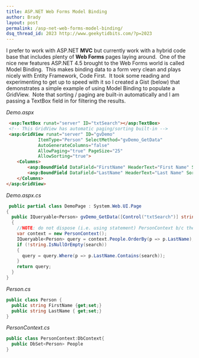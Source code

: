 ```yaml
---
title: ASP.NET Web Forms Model Binding
author: Brady
layout: post
permalink: /asp-net-web-forms-model-binding/
dsq_thread_id: 2023 http://www.geekytidbits.com/?p=2023
---
```


I prefer to work with ASP.NET **MVC** but currently work with a hybrid code base that includes plenty of **Web Forms** pages laying around.  One of the nice new features ASP.NET 4.5 brought to the Web Forms world is called Model Binding.  This makes binding data to a form very clean and plays nicely with Entity Framework, Code First.  It took some reading and experimenting to get up to speed with it so I created a Gist (below) that demonstrates a simple example of using Model Binding to populate a GridView.  Note that sorting / paging are built-in automatically and I am passing a TextBox field in for filtering the results.

_Demo.aspx_

```html
 <asp:TextBox runat="server" ID="txtSearch"></asp:TextBox>
 <!-- This GridView has automatic paging/sorting built-in -->
 <asp:GridView runat="server" ID="gvDemo"
            ItemType="Person" SelectMethod="gvDemo_GetData"
            AutoGenerateColumns="false"
            AllowPaging="true" PageSize="25"
            AllowSorting="true">
    <Columns>
        <asp:BoundField DataField="FirstName" HeaderText="First Name" SortExpression="FirstName" />
        <asp:BoundField DataField="LastName" HeaderText="Last Name" SortExpression="LastName" />
    </Columns>
</asp:GridView>
```

_Demo.aspx.cs_

```csharp
 public partial class DemoPage : System.Web.UI.Page
{
  public IQueryable<Person> gvDemo_GetData([Control("txtSearch")] string search)
  {
    //NOTE: do not dispose (i.e. using statement) PersonContext b/c the View will enumerate the IQueryable
    var context = new PersonContext();
    IQueryable<Person> query = context.People.OrderBy(p => p.LastName);
    if (!string.IsNullOrEmpty(search))
    {
      query = query.Where(p => p.LastName.Contains(search));
    }
    return query;
  }
}
```

_Person.cs_

```csharp
public class Person {
  public string FirstName {get;set;}
  public string LastName { get;set;}
}
```

_PersonContext.cs_

```csharp
public class PersonContext:DbContext{
  public DbSet<Person> People
}
```

